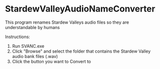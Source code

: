 # StardewValleyAudioNameConverter
This program renames Stardew Valleys audio files so they are understandable by humans

Instructions:

1. Run SVANC.exe
2. Click "Browse" and select the folder that contains the Stardew Valley audio bank files (.wav)
3. Click the button you want to Convert to
